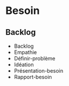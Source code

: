 # Besoin 
 
## Backlog 
- Backlog
- Empathie
- Définir-problème
- Idéation
- Présentation-besoin 
- Rapport-besoin 